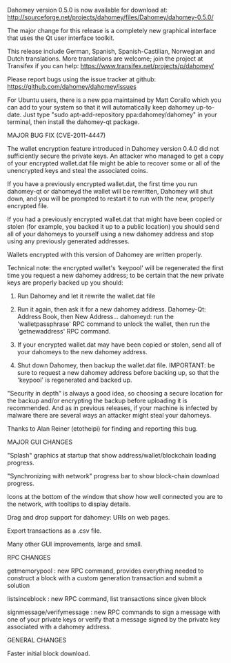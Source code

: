 Dahomey version 0.5.0 is now available for download at:
http://sourceforge.net/projects/dahomey/files/Dahomey/dahomey-0.5.0/

The major change for this release is a completely new graphical interface that uses the Qt user interface toolkit.

This release include German, Spanish, Spanish-Castilian, Norwegian and Dutch translations. More translations are welcome; join the project at Transifex if you can help:
https://www.transifex.net/projects/p/dahomey/

Please report bugs using the issue tracker at github:
https://github.com/dahomey/dahomey/issues

For Ubuntu users, there is a new ppa maintained by Matt Corallo which you can add to your system so that it will automatically keep dahomey up-to-date.  Just type "sudo apt-add-repository ppa:dahomey/dahomey" in your terminal, then install the dahomey-qt package.

MAJOR BUG FIX  (CVE-2011-4447)

The wallet encryption feature introduced in Dahomey version 0.4.0 did not sufficiently secure the private keys. An attacker who
managed to get a copy of your encrypted wallet.dat file might be able to recover some or all of the unencrypted keys and steal the
associated coins.

If you have a previously encrypted wallet.dat, the first time you run dahomey-qt or dahomeyd the wallet will be rewritten, Dahomey will
shut down, and you will be prompted to restart it to run with the new, properly encrypted file.

If you had a previously encrypted wallet.dat that might have been copied or stolen (for example, you backed it up to a public
location) you should send all of your dahomeys to yourself using a new dahomey address and stop using any previously generated addresses.

Wallets encrypted with this version of Dahomey are written properly.

Technical note: the encrypted wallet's 'keypool' will be regenerated the first time you request a new dahomey address; to be certain that the
new private keys are properly backed up you should:

1. Run Dahomey and let it rewrite the wallet.dat file

2. Run it again, then ask it for a new dahomey address.
Dahomey-Qt: Address Book, then New Address...
dahomeyd: run the 'walletpassphrase' RPC command to unlock the wallet,  then run the 'getnewaddress' RPC command.

3. If your encrypted wallet.dat may have been copied or stolen, send  all of your dahomeys to the new dahomey address.

4. Shut down Dahomey, then backup the wallet.dat file.
IMPORTANT: be sure to request a new dahomey address before backing up, so that the 'keypool' is regenerated and backed up.

"Security in depth" is always a good idea, so choosing a secure location for the backup and/or encrypting the backup before uploading it is recommended. And as in previous releases, if your machine is infected by malware there are several ways an attacker might steal your dahomeys.

Thanks to Alan Reiner (etotheipi) for finding and reporting this bug.

MAJOR GUI CHANGES

"Splash" graphics at startup that show address/wallet/blockchain loading progress.

"Synchronizing with network" progress bar to show block-chain download progress.

Icons at the bottom of the window that show how well connected you are to the network, with tooltips to display details.

Drag and drop support for dahomey: URIs on web pages.

Export transactions as a .csv file.

Many other GUI improvements, large and small.

RPC CHANGES

getmemorypool : new RPC command, provides everything needed to construct a block with a custom generation transaction and submit a solution

listsinceblock : new RPC command, list transactions since given block

signmessage/verifymessage : new RPC commands to sign a message with one of your private keys or verify that a message signed by the private key associated with a dahomey address.

GENERAL CHANGES

Faster initial block download.
